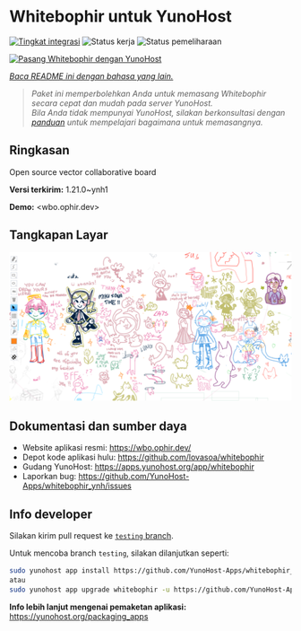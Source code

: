 <!--
N.B.: README ini dibuat secara otomatis oleh <https://github.com/YunoHost/apps/tree/master/tools/readme_generator>
Ini TIDAK boleh diedit dengan tangan.
-->

# Whitebophir untuk YunoHost

[![Tingkat integrasi](https://dash.yunohost.org/integration/whitebophir.svg)](https://ci-apps.yunohost.org/ci/apps/whitebophir/) ![Status kerja](https://ci-apps.yunohost.org/ci/badges/whitebophir.status.svg) ![Status pemeliharaan](https://ci-apps.yunohost.org/ci/badges/whitebophir.maintain.svg)

[![Pasang Whitebophir dengan YunoHost](https://install-app.yunohost.org/install-with-yunohost.svg)](https://install-app.yunohost.org/?app=whitebophir)

*[Baca README ini dengan bahasa yang lain.](./ALL_README.md)*

> *Paket ini memperbolehkan Anda untuk memasang Whitebophir secara cepat dan mudah pada server YunoHost.*  
> *Bila Anda tidak mempunyai YunoHost, silakan berkonsultasi dengan [panduan](https://yunohost.org/install) untuk mempelajari bagaimana untuk memasangnya.*

## Ringkasan

Open source vector collaborative board

**Versi terkirim:** 1.21.0~ynh1

**Demo:** <wbo.ophir.dev>

## Tangkapan Layar

![Tangkapan Layar pada Whitebophir](./doc/screenshots/screenshots.png)

## Dokumentasi dan sumber daya

- Website aplikasi resmi: <https://wbo.ophir.dev/>
- Depot kode aplikasi hulu: <https://github.com/lovasoa/whitebophir>
- Gudang YunoHost: <https://apps.yunohost.org/app/whitebophir>
- Laporkan bug: <https://github.com/YunoHost-Apps/whitebophir_ynh/issues>

## Info developer

Silakan kirim pull request ke [`testing` branch](https://github.com/YunoHost-Apps/whitebophir_ynh/tree/testing).

Untuk mencoba branch `testing`, silakan dilanjutkan seperti:

```bash
sudo yunohost app install https://github.com/YunoHost-Apps/whitebophir_ynh/tree/testing --debug
atau
sudo yunohost app upgrade whitebophir -u https://github.com/YunoHost-Apps/whitebophir_ynh/tree/testing --debug
```

**Info lebih lanjut mengenai pemaketan aplikasi:** <https://yunohost.org/packaging_apps>
